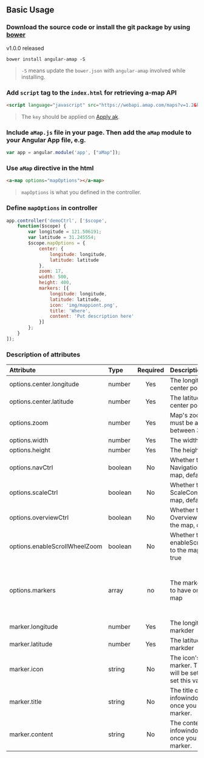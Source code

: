 ## Basic Usage


### Download the source code or install the git package by using [bower](http://bower.io/)

v1.0.0 released

```shell
bower install angular-amap -S
```
> `-S` means update the `bower.json` with `angular-amap` involved while installing.

### Add `script` tag to the `index.html` for retrieving a-map API

``` html
<script language="javascript" src="https://webapi.amap.com/maps?v=1.2&key={key}"></script>
```
> The `key` should be applied on [Apply ak](http://api.amap.com/key/).

### Include `aMap.js` file in your page. Then add the `aMap` module to your Angular App file, e.g.

```JavaScript
var app = angular.module('app', ["aMap"]);
```

### Use `aMap` directive in the html

```html
<a-map options="mapOptions"></a-map>
```
> `mapOptions` is what you defined in the controller.

### Define `mapOptions` in controller

```JavaScript
app.controller('demoCtrl', ['$scope',
    function($scope) {
        var longitude = 121.506191;
        var latitude = 31.245554;
        $scope.mapOptions = {
            center: {
                longitude: longitude,
                latitude: latitude
            },
            zoom: 17,
            width: 500,
            height: 400,
            markers: [{
                longitude: longitude,
                latitude: latitude,
                icon: 'img/mappiont.png',
                title: 'Where',
                content: 'Put description here'
            }]
        };
    }
]);
```

### Description of attributes

| Attribute        | Type           | Required  | Description | Example  |
| :------------- |:-------------| :-----:| :-----| :-----|
| options.center.longitude | number | Yes | The longitude of the center point | 121.506191 |
| options.center.latitude | number | Yes | The latitude of the center point | 31.245554 |
| options.zoom | number | Yes | Map's zoom level. This must be a number between 3 and 19 | 9 |
| options.width | number | Yes | The width of the map | 600 |
| options.height | number | Yes | The height of the map | 600 |
| options.navCtrl | boolean | No | Whether to add a NavigationControl to the map, default to true | false |
| options.scaleCtrl | boolean | No | Whether to add a ScaleControl to the map, default to true | false |
| options.overviewCtrl | boolean | No | Whether to add a OverviewMapControl to the map, default to true | false |
| options.enableScrollWheelZoom | boolean | No | Whether to enableScrollWheelZoom to the map, default to true | false
| options.markers | array | no | The markers you'd like to have on the displayed map | [{longitude: longitude,latitude: latitude,icon: 'img/mappiont.png',width: 49,height: 60,title: 'Where',content: 'Put description here'}] |
| marker.longitude | number | Yes | The longitude of the the markder | 121.506191 |
| marker.latitude | number | Yes | The latitude of the the markder | 31.245554 |
| marker.icon | string | No | The icon's url for the marker. The default icon will be set if you haven't set this value. | 'img/mappiont.png' |
| marker.title | string | No | The title on the infowindow displayed once you click the marker. | 'hello' |
| marker.content | string | No | The content on the infowindow displayed once you click the marker. | 'hello world' |
